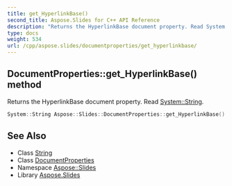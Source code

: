 ```yaml
---
title: get_HyperlinkBase()
second_title: Aspose.Slides for C++ API Reference
description: "Returns the HyperlinkBase document property. Read System::String."
type: docs
weight: 534
url: /cpp/aspose.slides/documentproperties/get_hyperlinkbase/
---
```

## DocumentProperties::get_HyperlinkBase() method


Returns the HyperlinkBase document property. Read [System::String](../../../system/string/).

```cpp
System::String Aspose::Slides::DocumentProperties::get_HyperlinkBase() override
```

## See Also

* Class [String](../../system/string/)
* Class [DocumentProperties](./)
* Namespace [Aspose::Slides](../)
* Library [Aspose.Slides](../../)